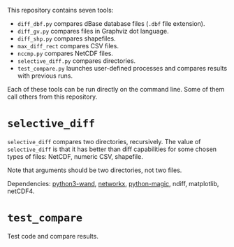 This repository contains seven tools:

- `diff_dbf.py` compares dBase database files (`.dbf` file extension).
- `diff_gv.py` compares files in Graphviz dot language.
- `diff_shp.py` compares shapefiles.
- `max_diff_rect` compares CSV files.
- `nccmp.py` compares NetCDF files.
- `selective_diff.py` compares directories.
- `test_compare.py` launches user-defined processes and compares
  results with previous runs.

Each of these tools can be run directly on the command line. Some of
them call others from this repository.

# `selective_diff`

`selective_diff` compares two directories, recursively. The value of
`selective_diff` is that it has better than diff capabilities for
some chosen types of files: NetCDF, numeric CSV, shapefile.

Note that arguments should be two directories, not two files.

Dependencies: [python3-wand](https://github.com/emcconville/wand),
[networkx](https://networkx.org),
[python-magic](https://github.com/ahupp/python-magic), ndiff,
matplotlib, netCDF4.

# `test_compare`

Test code and compare results.
